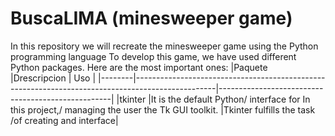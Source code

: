 # BuscaLIMA (minesweeper game)
In this repository we will recreate the minesweeper game using the Python programming language To develop this game, we have used different Python packages. 
Here are the most important ones: 
|Paquete |Drescripcion                                                                                      | Uso                                               |
|--------|--------------------------------------------------------------------------------------------------|---------------------------------------------------|
|tkinter |It is the default Python/ interface for In this project,/ managing the user the Tk GUI toolkit.     |Tkinter fulfills the task /of creating and interface|           

